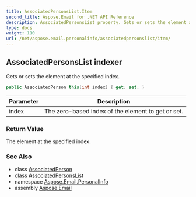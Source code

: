 ```yaml
---
title: AssociatedPersonsList.Item
second_title: Aspose.Email for .NET API Reference
description: AssociatedPersonsList property. Gets or sets the element at the specified index
type: docs
weight: 110
url: /net/aspose.email.personalinfo/associatedpersonslist/item/
---
```

## AssociatedPersonsList indexer

Gets or sets the element at the specified index.

```csharp
public AssociatedPerson this[int index] { get; set; }
```

| Parameter | Description |
| --- | --- |
| index | The zero-based index of the element to get or set. |

### Return Value

The element at the specified index.

### See Also

* class [AssociatedPerson](../../associatedperson/)
* class [AssociatedPersonsList](../)
* namespace [Aspose.Email.PersonalInfo](../../associatedpersonslist/)
* assembly [Aspose.Email](../../../)



